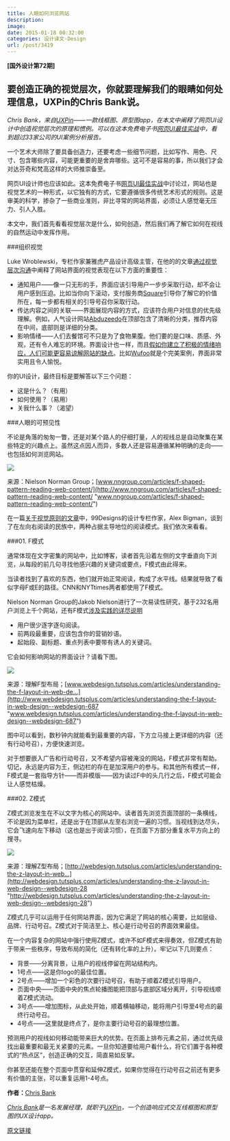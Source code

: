 ```yaml
---
title: 人眼如何浏览网站
description: 
image: 
date: 2015-01-18 00:32:00
categories: 设计译文-Design
url: /post/3419
---
```


**[国外设计第72期]**

## 要创造正确的视觉层次，你就要理解我们的眼睛如何处理信息，UXPin的Chris Bank说。

*Chris Bank，来自[UXPin](http://www.uxpin.com/)——一款线框图、原型图app，在本文中阐释了网页UI设计中创造视觉层次的原理和惯例。可以在这本免费电子书[网页UI最佳实战](http://uxpin.com/web-ui-design-best-practices.html)中，看到超过33家公司的UI案例分析报告。*

一个艺术大师除了要具备创造力，还要考虑一些细节问题，比如写作、用色、尺寸、包含哪些内容，可能更重要的是舍弃哪些。这可不是容易的事，所以我们才会对达芬奇和梵高这样的大师推崇备至。

网页UI设计师也应该如此。这本免费电子书[网页UI最佳实战](http://uxpin.com/web-ui-design-best-practices.html)中讨论过，网站也是视觉艺术的一种形式，以它独有的方式，它要遵循很多传统艺术形式的规则。这是审美的科学，掺杂了一些商业准则，非比寻常的网站界面，必须让人感觉毫无压力、引人入胜。

本文中，我们首先看看视觉层次是什么，如何创造，然后我们再了解它如何在视线的自然运动中发挥作用。

###组织视觉

Luke Wroblewski，专栏作家兼雅虎产品设计高级主管，在他的的文章[通过视觉层次沟通](http://static.lukew.com/pageheirarchy_lukew_03192008.pdf)中阐释了网站界面的视觉表现在以下方面的重要性：

* 通知用户——像一只无形的手，界面应该引导用户一步步采取行动，却不会让用户感到压迫。比如当你向下滚动，支付服务商[Square](https://squareup.com/)引导你了解它的价值所在，每一步都有相关的引导号召你采取行动。
* 传达内容之间的关联——界面展现内容的方式，应该符合用户对信息的优先级理解。例如，人气设计网站[Abduzeedo](http://abduzeedo.com/)在顶部包含了清晰的分类，推荐内容在中间，底部则是详细的分类。
* 影响情绪——人们去餐馆可不只是为了食物果腹。他们要的是口味、质感、外观，还有令人难忘的环境。界面设计也一样，而且[假如你建立了积极的情绪响应，人们可能更容易谅解网站的缺点](http://blog.teamtreehouse.com/emotional-interface-design-the-gateway-to-passionate-users)。比如[Wufoo](http://www.wufoo.com/)就是个完美案例，界面非常实用且令人愉悦。

你的UI设计，最终目标是要解答以下三个问题：

*   这是什么？（有用）
*   如何使用？（易用）
*   关我什么事？（渴望）

###人眼的可预见性

不论是角落的匆匆一瞥，还是对某个路人的仔细打量，人的视线总是自动聚集在某些特定的兴趣点上。虽然这点因人而异，多数人还是容易遵循某种明确的走向——也包括如何浏览网站。

[![](http://media.creativebloq.futurecdn.net/sites/creativebloq.com/files/images/2014/11/f_reading_pattern_eyetracking.jpg)](http://www.nngroup.com/articles/f-shaped-pattern-reading-web-content/)

来源：Nielson Norman Group；[www.nngroup.com/articles/f-shaped-pattern-reading-web-content/](http://www.nngroup.com/articles/f-shaped-pattern-reading-web-content/ "www.nngroup.com/articles/f-shaped-pattern-reading-web-content/")

在一篇[关于视觉原则的文章](http://99designs.com/designer-blog/2014/06/09/6-principles-of-visual-hierarchy/)中，99Designs的设计专栏作家，Alex Bigman，谈到了在左向右阅读的民族中，两种占据主导地位的阅读模式。我们依次来看看。

###01. F模式

通常体现在文字密集的网站中，比如博客，读者首先沿着左侧的文字垂直向下浏览，从每段的前几句寻找他感兴趣的关键词或要点，F模式由此得来。

当读者找到了喜欢的东西，他们就开始正常阅读，构成了水平线。结果就导致了看似字母F或E的路径。CNN和NYTtimes两者都使用了F模式。

Nielson Norman Group的Jakob Nielson进行了一次易读性研究，基于232名用户浏览上千个网站，还有F模式[涉及实践的详尽说明](http://www.nngroup.com/articles/f-shaped-pattern-reading-web-content/)

* 用户很少逐字逐句阅读。
* 前两段最重要，应该包含你的营销妙语。
* 起始段、副标题、重点列表中要带有诱人的关键词。

它会如何影响网站的界面设计？请看下图。

[![](http://media.creativebloq.futurecdn.net/sites/creativebloq.com/files/images/2014/11/eye1.jpg)](http://www.webdesign.tutsplus.com/articles/understanding-the-f-layout-in-web-design--webdesign-687)

来源：理解F型布局；[www.webdesign.tutsplus.com/articles/understanding-the-f-layout-in-web-de...](http://www.webdesign.tutsplus.com/articles/understanding-the-f-layout-in-web-design--webdesign-687 "www.webdesign.tutsplus.com/articles/understanding-the-f-layout-in-web-design--webdesign-687")

图中可以看到，数秒钟内就能看到最重要的内容，下方立马接上更详细的内容（还有行动号召），方便快速浏览。

对于想要嵌入广告和行动号召，又不希望内容被淹没的网站，F模式非常有帮助。切记，永远是内容为王，侧边栏的存在是加深用户的参与。和其他所有模式一样，F模式是一套指导方针——而非模版——因为读过F中的头几行之后，F模式可能会让人感觉枯燥。

###02. Z模式

Z模式浏览发生在不以文字为核心的网站中。读者首先浏览页面顶部的一条横线，不论是因为菜单栏，还是出于在顶部从左至右浏览一遍的习惯。当视线到达尽头，它会飞速向左下移动（这也是出于阅读习惯），在页面下方部分重复水平方向上的搜寻。

[![](http://media.creativebloq.futurecdn.net/sites/creativebloq.com/files/images/2014/11/eye2.jpg)](http://webdesign.tutsplus.com/articles/understanding-the-z-layout-in-web-design--webdesign-28)

来源：理解Z型布局；[http://webdesign.tutsplus.com/articles/understanding-the-z-layout-in-web...](http://webdesign.tutsplus.com/articles/understanding-the-z-layout-in-web-design--webdesign-28 "http://webdesign.tutsplus.com/articles/understanding-the-z-layout-in-web-design--webdesign-28")

Z模式几乎可以运用于任何网站界面，因为它满足了网站的核心需要，比如层级、品牌、行动号召。Z模式对于简洁至上、核心是行动号召的界面效果最佳。

在一个内容复杂的网站中强行使用Z模式，或许不如F模式来得奏效，但Z模式有助于带来一些秩序，导致布局的简化（还有转化率的上升）。牢记以下几则要点：

* 背景——分离背景，让用户的视线停留在网站结构内。
* 1号点——这是你logo的最佳位置。
* 2号点——增加一个彩色的次要行动号召，有助于顺着Z模式引导用户。
* 页面中央——页面中央的焦点轮播图能把顶部与底部区域分离开，引导视线顺着Z模式流动。
* 3号点——增加图标，从此处开始，顺着横轴移动，能将用户引导至4号点的最终行动号召。
* 4号点——这里就是终点了，是你主要行动号召的最理想位置。

预测用户的视线如何移动能带来巨大的优势。在页面上排布元素之前，通过优先级找出最重要和最无关紧要的元素。一旦你知道要给用户看什么，将它们置于各种模式的“热点区”，创造正确的交互，简直易如反掌。

你甚至还能在整个页面中贯穿和延伸Z模式，如果你觉得在行动号召之前还有更多有价值的主张，可以重复运用1-4号点。

**作者：**[Chris Bank](http://twitter.com/sbanker)

*[Chris Bank](http://www.mr-bank.com/)是一名发展经理，就职于[UXPin](http://uxpin.com/)，一个创造响应式交互线框图和原型图的UX设计app。*

[原文链接](http://www.creativebloq.com/ux/how-human-eye-reads-website-111413463)